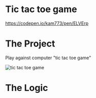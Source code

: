 # Tic tac toe game
https://codepen.io/kam773/pen/ELVErp
# The Project
Play against computer "tic tac toe game"

![tic tac toe game](https://user-images.githubusercontent.com/33424405/43584050-8f15a4a2-9661-11e8-88ac-db311add34a5.png)
# The Logic
